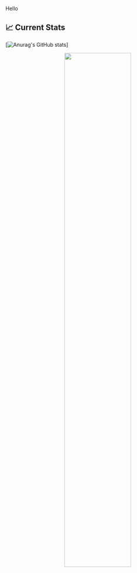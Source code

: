 Hello

## :chart_with_upwards_trend: Current Stats
[![Anurag's GitHub stats](https://github-readme-stats.vercel.app/api?username=jubairJnu&show_icons=true&theme=radical)]
<p align="center">
  <img width="60%" src="https://github-readme-streak-stats.herokuapp.com?user=jubairJnu&theme=react&hide_border=true&background=0D1117&stroke=0D1117&fire=FF1CF7&sideLabels=00F0FF&currStreakNum=FF1CF7&ring=FF1CF7&currStreakLabel=FF1CF7&sideNums=00F0FF" />
</p>
